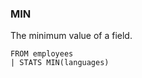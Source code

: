 <!--
This is generated by ESQL’s AbstractFunctionTestCase. Do no edit it. See ../README.md for how to regenerate it.
-->

### MIN
The minimum value of a field.

```
FROM employees
| STATS MIN(languages)
```
